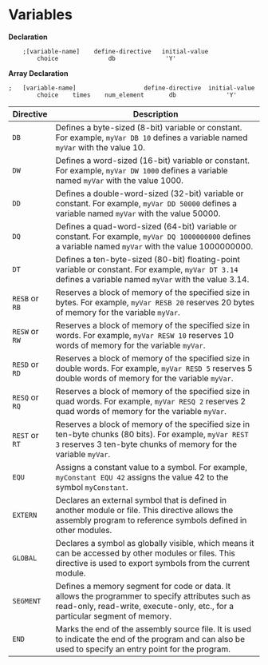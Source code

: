 # Variables
**Declaration**
```assembly
    ;[variable-name]    define-directive   initial-value
        choice              db              'Y'    
```

**Array Declaration**
```assembly
;   [variable-name]                   define-directive  initial-value
        choice    times    num_element       db              'Y'    
```

| Directive       | Description                                                                                                                                                                                                                     |
|-----------------|---------------------------------------------------------------------------------------------------------------------------------------------------------------------------------------------------------------------------------|
| `DB`            | Defines a byte-sized (8-bit) variable or constant. For example, `myVar DB 10` defines a variable named `myVar` with the value 10.                                                                                              |
| `DW`            | Defines a word-sized (16-bit) variable or constant. For example, `myVar DW 1000` defines a variable named `myVar` with the value 1000.                                                                                          |
| `DD`            | Defines a double-word-sized (32-bit) variable or constant. For example, `myVar DD 50000` defines a variable named `myVar` with the value 50000.                                                                                  |
| `DQ`            | Defines a quad-word-sized (64-bit) variable or constant. For example, `myVar DQ 1000000000` defines a variable named `myVar` with the value 1000000000.                                                                          |
| `DT`            | Defines a ten-byte-sized (80-bit) floating-point variable or constant. For example, `myVar DT 3.14` defines a variable named `myVar` with the value 3.14.                                                                        |
| `RESB` or `RB`  | Reserves a block of memory of the specified size in bytes. For example, `myVar RESB 20` reserves 20 bytes of memory for the variable `myVar`.                                                                                   |
| `RESW` or `RW`  | Reserves a block of memory of the specified size in words. For example, `myVar RESW 10` reserves 10 words of memory for the variable `myVar`.                                                                                    |
| `RESD` or `RD`  | Reserves a block of memory of the specified size in double words. For example, `myVar RESD 5` reserves 5 double words of memory for the variable `myVar`.                                                                          |
| `RESQ` or `RQ`  | Reserves a block of memory of the specified size in quad words. For example, `myVar RESQ 2` reserves 2 quad words of memory for the variable `myVar`.                                                                             |
| `REST` or `RT`  | Reserves a block of memory of the specified size in ten-byte chunks (80 bits). For example, `myVar REST 3` reserves 3 ten-byte chunks of memory for the variable `myVar`.                                                         |
| `EQU`           | Assigns a constant value to a symbol. For example, `myConstant EQU 42` assigns the value 42 to the symbol `myConstant`.                                                                                                         |
| `EXTERN`        | Declares an external symbol that is defined in another module or file. This directive allows the assembly program to reference symbols defined in other modules.                                                            |
| `GLOBAL`        | Declares a symbol as globally visible, which means it can be accessed by other modules or files. This directive is used to export symbols from the current module.                                                              |
| `SEGMENT`       | Defines a memory segment for code or data. It allows the programmer to specify attributes such as read-only, read-write, execute-only, etc., for a particular segment of memory.                                                |
| `END`           | Marks the end of the assembly source file. It is used to indicate the end of the program and can also be used to specify an entry point for the program.                                                                       |